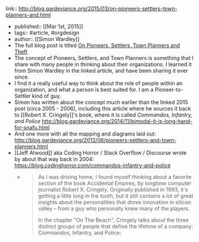 link:: http://blog.gardeviance.org/2015/03/on-pioneers-settlers-town-planners-and.html

- published:: [[Mar 1st, 2015]]
- tags:: #article, #orgdesign
- author:: [[Simon Wardley]]
- The full blog post is titled [On Pioneers, Settlers, Town Planners and Theft](http://blog.gardeviance.org/2015/03/on-pioneers-settlers-town-planners-and.html)
- The concept of Pioneers, Settlers, and Town Planners is something that I share with many people in thinking about their organizations. I learned it from Simon Wardley in the linked article, and have been sharing it ever since.
- I find it a really useful way to think about the role of people within an organization, and what a person is best suited for. I am a Pioneer-to-Settler kind of guy.
- Simon has written about the concept much earlier than the linked 2015 post (circa 2005 - 2006), including this article where he sources it back to [[Robert X. Cringely]]'s book, where it is called _Commandos, Infantry, and Police_ http://blog.gardeviance.org/2014/11/bimodal-it-is-long-hand-for-snafu.html
- And one more with all the mapping and diagrams laid out: http://blog.gardeviance.org/2012/06/pioneers-settlers-and-town-planners.html
- [[Jeff Atwood]] aka Coding Horror / Stack Overflow / Discourse wrote by about that way back in 2004: https://blog.codinghorror.com/commandos-infantry-and-police
	- > As I was driving home, I found myself thinking about a favorite section of the book Accidental Empires, by longtime computer journalist Robert X. Cringely. Originally published in 1993, it's getting a little long in the tooth, but it still contains a lot of great insights about the personalities that drove innovation in silicon valley – from a guy who personally knew many of the players.
	  >
	  >In the chapter "On The Beach", Cringely talks about the three distinct groups of people that define the lifetime of a company: Commandos, Infantry, and Police: